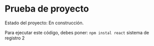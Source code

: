 <h1> Prueba de proyecto</h1>

Estado del proyecto: En construcción.

Para ejecutar este código, debes poner:
```npm instal react```
sistema de registro 2
